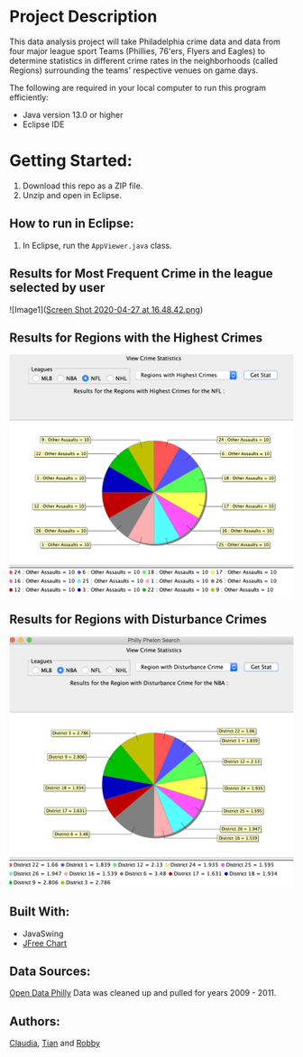 # Project Description
This data analysis project will take Philadelphia crime data and data from four major league sport Teams (Phillies, 76'ers, Flyers and Eagles) to determine statistics in different crime rates in the neighborhoods (called Regions) surrounding the teams' respective venues on game days.

The following are required in your local computer to run this program efficiently: 
* Java version 13.0 or higher
* Eclipse IDE

# Getting Started:
1. Download this repo as a ZIP file.
2. Unzip and open in Eclipse. 

## How to run in Eclipse: 
1. In Eclipse, run the `AppViewer.java` class. 

## Results for Most Frequent Crime in the league selected by user
![Image1]([Screen Shot 2020-04-27 at 16.48.42.png](https://raw.githubusercontent.com/P0bbn/Philly-Phelons/master/Screen%20Shot%202020-04-27%20at%2016.48.42.png?token=GHSAT0AAAAAABSWNYEZYIL4N2TO6OYP4VZCYUGXMYQ))


## Results for Regions with the Highest Crimes
![Image2](https://github.com/UPenn-CIT599/final-project-team-14-philly-phelons/blob/master/Screen%20Shot%202020-04-27%20at%2016.48.53.png)

## Results for Regions with Disturbance Crimes
![Image3](https://github.com/UPenn-CIT599/final-project-team-14-philly-phelons/blob/master/Screen%20Shot%202020-04-27%20at%2016.49.18.png)

## Built With:
* JavaSwing
* [JFree Chart](http://www.jfree.org/jfreechart/)

## Data Sources:
[Open Data Philly](https://www.opendataphilly.org/) Data was cleaned up and pulled for years 2009 - 2011.

## Authors:
[Claudia](https://github.com/QueenClau), [Tian](https://github.com/txue2020) and [Robby](https://github.com/P0bbn)
